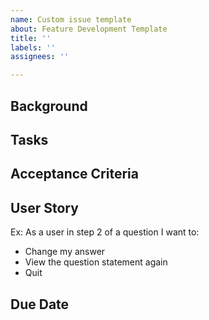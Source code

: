 ```yaml
---
name: Custom issue template
about: Feature Development Template
title: ''
labels: ''
assignees: ''

---
```


## Background
<!-- Describe what the problem or feature is and why it needs to be resolved -->
## Tasks
<!-- Describe the tasks that need to be completed to resolve this issue feature -->
## Acceptance Criteria
<!-- Describe the actions/stories a user at this view wants to be able to do -->
## User Story
Ex: As a user in step 2 of a question I want to:
- Change my answer
- View the question statement again
- Quit
<!-- Describe what features need to be present in the code to be accepted as a solution -->
## Due Date
<!-- Add a due date two days after creation of issue -->
